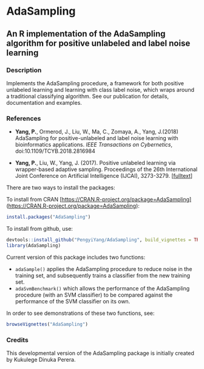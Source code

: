 # AdaSampling
## An R implementation of the AdaSampling algorithm for positive unlabeled and label noise learning

### Description
Implements the AdaSampling procedure, a framework for both positive
unlabeled learning and learning with class label noise, which wraps around a
traditional classifying algorithm. See our publication for details, 
documentation and examples.

### References
* **Yang, P.**, Ormerod, J., Liu, W., Ma, C., Zomaya, A., Yang, J.(2018) AdaSampling for positive-unlabeled and label noise learning with bioinformatics applications. _IEEE Transactions on Cybernetics_, doi:10.1109/TCYB.2018.2816984 

* **Yang, P.**, Liu, W., Yang, J. (2017). Positive unlabeled learning via wrapper-based adaptive 
sampling. Proceedings of the 26th International Joint Conference on Artificial 
Intelligence (IJCAI), 3273-3279. [[fulltext](https://doi.org/10.24963/ijcai.2017/457)]

There are two ways to install the packages:

To install from CRAN [https://CRAN.R-project.org/package=AdaSampling] (https://CRAN.R-project.org/package=AdaSampling):

```r
install.packages("AdaSampling")
```

To install from github, use:
```r
devtools::install_github("PengyiYang/AdaSampling", build_vignettes = TRUE)
library(AdaSampling)
```
Current version of this package includes two functions:

- `adaSample()` applies the AdaSampling procedure to reduce noise in the training set, 
and subsequently trains a classifier from the new training set. 
- `adaSvmBenchmark()` which allows the performance of the AdaSampling procedure (with an SVM 
classifier) to be compared against the performance of the SVM classifier on its own. 

In order to see demonstrations of these two functions, see:
```r
browseVignettes("AdaSampling")
```

### Credits
This developmental version of the AdaSampling package is initially created by Kukulege Dinuka Perera.
